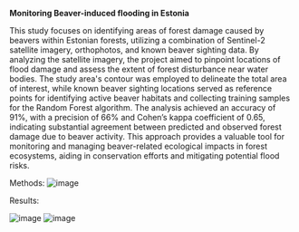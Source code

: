 **Monitoring Beaver-induced flooding in Estonia**

This study focuses on identifying areas of forest damage caused by beavers within Estonian forests, utilizing a combination of Sentinel-2 satellite imagery, orthophotos, and known beaver sighting data. By analyzing the satellite imagery, the project aimed to pinpoint locations of flood damage and assess the extent of forest disturbance near water bodies. The study area's contour was employed to delineate the total area of interest, while known beaver sighting locations served as reference points for identifying active beaver habitats and collecting training samples for the Random Forest algorithm. The analysis achieved an accuracy of 91%, with a precision of 66% and Cohen’s kappa coefficient of 0.65, indicating substantial agreement between predicted and observed forest damage due to beaver activity. This approach provides a valuable tool for monitoring and managing beaver-related ecological impacts in forest ecosystems, aiding in conservation efforts and mitigating potential flood risks.

Methods:
![image](https://github.com/sourav-karma/beaver_damaged_forest_flooding/assets/145971753/4135a920-c79d-48aa-bdd1-64fa9799bd09)

Results:

![image](https://github.com/sourav-karma/beaver_damaged_forest_flooding/assets/145971753/f87fa9f6-b228-49a1-950d-6ba8bce28386)
![image](https://github.com/sourav-karma/beaver_damaged_forest_flooding/assets/145971753/552e876c-57e8-4723-9bdd-3262b8f8147b)




